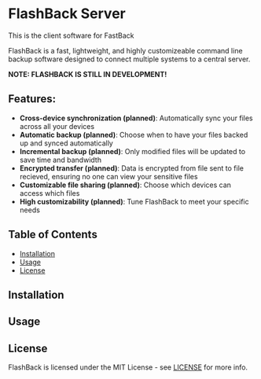 # FlashBack Server
This is the client software for FastBack

FlashBack is a fast, lightweight, and highly customizeable command line backup software designed to connect multiple systems to a central server.

**NOTE: FLASHBACK IS STILL IN DEVELOPMENT!**

## Features:
- **Cross-device synchronization (planned)**: Automatically sync your files across all your devices
- **Automatic backup (planned)**: Choose when to have your files backed up and synced automatically
- **Incremental backup (planned)**: Only modified files will be updated to save time and bandwidth
- **Encrypted transfer (planned)**: Data is encrypted from file sent to file recieved, ensuring no one can view your sensitive files
- **Customizable file sharing (planned)**: Choose which devices can access which files
- **High customizability (planned)**: Tune FlashBack to meet your specific needs

## Table of Contents
- [Installation](#installation)
- [Usage](#usage)
- [License](#license)

## Installation

## Usage

## License
FlashBack is licensed under the MIT License - see [LICENSE](LICENSE) for more info.
